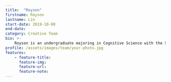 ```yaml
---
title:  "Royson"
firstname: Royson
lastname: Lin
start-date: 2019-10-08
end-date:
category: Creative Team
bio: >- 
    Royson is an undergraduate majoring in Cognitive Science with the Specialization in Computing. He looks forward to designing accessible, universal tools to help learners and researchers achieve their goals.
profile: /assets/images/team/your-photo.jpg
features:
    - feature-title: 
      feature-img: 
      feature-url: 
      feature-note: 
---
```

